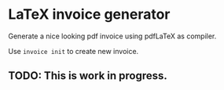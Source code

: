 
# LaTeX invoice generator

Generate a nice looking pdf invoice using pdfLaTeX as
compiler.

Use `invoice init` to create new invoice.

## TODO: This is work in progress.



